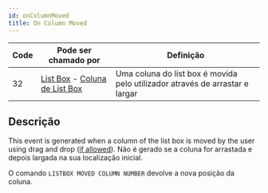 ```yaml
---
id: onColumnMoved
title: On Column Moved
---
```


| Code | Pode ser chamado por                                                                                                 | Definição                                                                    |
| ---- | -------------------------------------------------------------------------------------------------------------------- | ---------------------------------------------------------------------------- |
| 32   | [List Box](FormObjects/listbox_overview.md) - [Coluna de List Box](FormObjects/listbox_overview.md#list-box-columns) | Uma coluna do list box é movida pelo utilizador através de arrastar e largar |


## Descrição

This event is generated when a column of the list box is moved by the user using drag and drop ([if allowed](FormObjects/propertiesListBox.html#locked-columns-and-static-columns)). Não é gerado se a coluna for arrastada e depois largada na sua localização inicial.

O comando `LISTBOX MOVED COLUMN NUMBER` devolve a nova posição da coluna. 